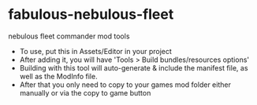 # fabulous-nebulous-fleet
nebulous fleet commander mod tools
 * To use, put this in Assets/Editor in your project
 * After adding it, you will have 'Tools > Build bundles/resources options' 
 * Building with this tool will auto-generate & include the manifest file,
    as well as the ModInfo file.
 * After that you only need to copy to your games mod folder
    either manually or via the copy to game button
